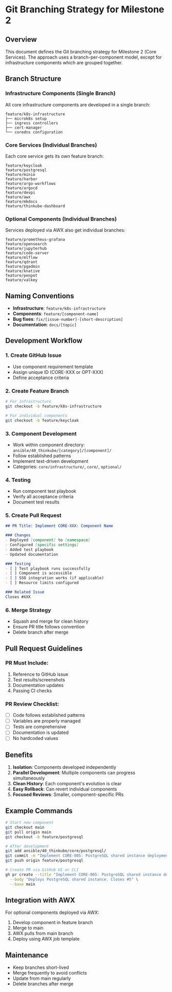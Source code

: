 # Git Branching Strategy for Milestone 2

## Overview

This document defines the Git branching strategy for Milestone 2 (Core Services). The approach uses a branch-per-component model, except for infrastructure components which are grouped together.

## Branch Structure

### Infrastructure Components (Single Branch)
All core infrastructure components are developed in a single branch:

```
feature/k8s-infrastructure
├── microk8s setup
├── ingress controllers  
├── cert-manager
└── coredns configuration
```

### Core Services (Individual Branches)
Each core service gets its own feature branch:

```
feature/keycloak
feature/postgresql
feature/minio
feature/harbor
feature/argo-workflows
feature/argocd
feature/devpi
feature/awx
feature/mkdocs
feature/thinkube-dashboard
```

### Optional Components (Individual Branches)
Services deployed via AWX also get individual branches:

```
feature/prometheus-grafana
feature/opensearch
feature/jupyterhub
feature/code-server
feature/mlflow
feature/qdrant
feature/pgadmin
feature/knative
feature/penpot
feature/valkey
```

## Naming Conventions

- **Infrastructure**: `feature/k8s-infrastructure`
- **Components**: `feature/[component-name]`
- **Bug fixes**: `fix/[issue-number]-[short-description]`
- **Documentation**: `docs/[topic]`

## Development Workflow

### 1. Create GitHub Issue
- Use component requirement template
- Assign unique ID (CORE-XXX or OPT-XXX)
- Define acceptance criteria

### 2. Create Feature Branch
```bash
# For infrastructure
git checkout -b feature/k8s-infrastructure

# For individual components
git checkout -b feature/keycloak
```

### 3. Component Development
- Work within component directory: `ansible/40_thinkube/[category]/[component]/`
- Follow established patterns
- Implement test-driven development
- Categories: `core/infrastructure/`, `core/`, `optional/`

### 4. Testing
- Run component test playbook
- Verify all acceptance criteria
- Document test results

### 5. Create Pull Request
```markdown
## PR Title: Implement CORE-XXX: Component Name

### Changes
- Deployed [component] to [namespace]
- Configured [specific settings]
- Added test playbook
- Updated documentation

### Testing
- [ ] Test playbook runs successfully
- [ ] Component is accessible
- [ ] SSO integration works (if applicable)
- [ ] Resource limits configured

### Related Issue
Closes #XXX
```

### 6. Merge Strategy
- Squash and merge for clean history
- Ensure PR title follows convention
- Delete branch after merge

## Pull Request Guidelines

### PR Must Include:
1. Reference to GitHub issue
2. Test results/screenshots
3. Documentation updates
4. Passing CI checks

### PR Review Checklist:
- [ ] Code follows established patterns
- [ ] Variables are properly managed
- [ ] Tests are comprehensive
- [ ] Documentation is updated
- [ ] No hardcoded values

## Benefits

1. **Isolation**: Components developed independently
2. **Parallel Development**: Multiple components can progress simultaneously  
3. **Clean History**: Each component's evolution is clear
4. **Easy Rollback**: Can revert individual components
5. **Focused Reviews**: Smaller, component-specific PRs

## Example Commands

```bash
# Start new component
git checkout main
git pull origin main
git checkout -b feature/postgresql

# After development
git add ansible/40_thinkube/core/postgresql/
git commit -m "Implement CORE-005: PostgreSQL shared instance deployment"
git push origin feature/postgresql

# Create PR via GitHub UI or CLI
gh pr create --title "Implement CORE-005: PostgreSQL shared instance deployment" \
  --body "Deploys PostgreSQL shared instance. Closes #5" \
  --base main
```

## Integration with AWX

For optional components deployed via AWX:
1. Develop component in feature branch
2. Merge to main
3. AWX pulls from main branch
4. Deploy using AWX job template

## Maintenance

- Keep branches short-lived
- Merge frequently to avoid conflicts
- Update from main regularly
- Delete branches after merge